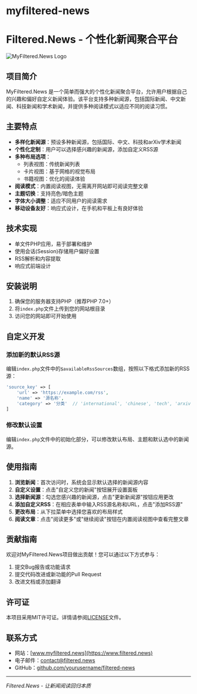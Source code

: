 # myfiltered-news
# Filtered.News - 个性化新闻聚合平台

![MyFiltered.News Logo](https://via.placeholder.com/150x50?text=Filtered.News)

## 项目简介

MyFiltered.News 是一个简单而强大的个性化新闻聚合平台，允许用户根据自己的兴趣和偏好自定义新闻体验。该平台支持多种新闻源，包括国际新闻、中文新闻、科技新闻和学术新闻，并提供多种阅读模式以适应不同的阅读习惯。

## 主要特点

- **多样化新闻源**：预设多种新闻源，包括国际、中文、科技和arXiv学术新闻
- **个性化定制**：用户可以选择感兴趣的新闻源，添加自定义RSS源
- **多种布局选项**：
  - 列表视图：传统新闻列表
  - 卡片视图：基于网格的视觉布局
  - 书籍视图：优化的阅读体验
- **阅读模式**：内置阅读视图，无需离开网站即可阅读完整文章
- **主题切换**：支持亮色/暗色主题
- **字体大小调整**：适应不同用户的阅读需求
- **移动设备友好**：响应式设计，在手机和平板上有良好体验

## 技术实现

- 单文件PHP应用，易于部署和维护
- 使用会话(Session)存储用户偏好设置
- RSS解析和内容提取
- 响应式前端设计

## 安装说明

1. 确保您的服务器支持PHP（推荐PHP 7.0+）
2. 将`index.php`文件上传到您的网站根目录
3. 访问您的网站即可开始使用

## 自定义开发

### 添加新的默认RSS源

编辑`index.php`文件中的`$availableRssSources`数组，按照以下格式添加新的RSS源：

```php
'source_key' => [
    'url' => 'https://example.com/rss',
    'name' => '源名称',
    'category' => '分类'  // 'international', 'chinese', 'tech', 'arxiv' 或自定义分类
]
```

### 修改默认设置

编辑`index.php`文件中的初始化部分，可以修改默认布局、主题和默认选中的新闻源。

## 使用指南

1. **浏览新闻**：首次访问时，系统会显示默认选择的新闻源内容
2. **自定义设置**：点击"自定义您的新闻"按钮展开设置面板
3. **选择新闻源**：勾选您感兴趣的新闻源，点击"更新新闻源"按钮应用更改
4. **添加自定义RSS**：在相应表单中输入RSS源名称和URL，点击"添加RSS源"
5. **更改布局**：从下拉菜单中选择您喜欢的布局样式
6. **阅读文章**：点击"阅读更多"或"继续阅读"按钮在内置阅读视图中查看完整文章

## 贡献指南

欢迎对MyFiltered.News项目做出贡献！您可以通过以下方式参与：

1. 提交Bug报告或功能请求
2. 提交代码改进或新功能的Pull Request
3. 改进文档或添加翻译

## 许可证

本项目采用MIT许可证。详情请参阅[LICENSE](LICENSE)文件。

## 联系方式

- 网站：[www.myfiltered.news](https://www.filtered.news)
- 电子邮件：[contact@filtered.news](mailto:contact@filtered.news)
- GitHub：[github.com/yourusername/filtered-news](https://github.com/amozeng/myfiltered-news)

---

*Filtered.News - 让新闻阅读回归本质*
